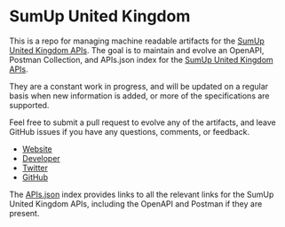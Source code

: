 # SumUp United KingdomThis is a repo for managing machine readable artifacts for the [SumUp United Kingdom APIs](https://sumup.com/api/). The goal is to maintain and evolve an OpenAPI, Postman Collection, and APIs.json index for the [SumUp United Kingdom APIs](https://sumup.com/api/).They are a constant work in progress, and will be updated on a regular basis when new information is added, or more of the specifications are supported.Feel free to submit a pull request to evolve any of the artifacts, and leave GitHub issues if you have any questions, comments, or feedback.- [Website](https://sumup.com/api/)- [Developer](https://sumup.com/api/)- [Twitter](https://twitter.com/SumUp_UK)- [GitHub](https://github.com/sumup)The [APIs.json](https://github.com/api-evangelist/sumup-united-kingdom/blob/master/apis.json) index provides links to all the relevant links for the SumUp United Kingdom APIs, including the OpenAPI and Postman if they are present.